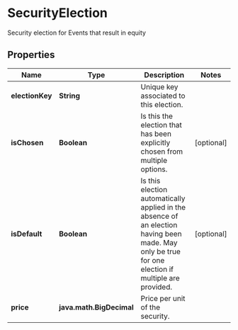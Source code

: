 

# SecurityElection

Security election for Events that result in equity

## Properties

Name | Type | Description | Notes
------------ | ------------- | ------------- | -------------
**electionKey** | **String** | Unique key associated to this election. | 
**isChosen** | **Boolean** | Is this the election that has been explicitly chosen from multiple options. |  [optional]
**isDefault** | **Boolean** | Is this election automatically applied in the absence of an election having been made.  May only be true for one election if multiple are provided. |  [optional]
**price** | **java.math.BigDecimal** | Price per unit of the security. | 



